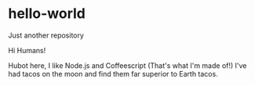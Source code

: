# hello-world

Just another repository

Hi Humans!

Hubot here, I like Node.js and Coffeescript (That's what I'm made of!)
I've had tacos on the moon and find them far superior to Earth tacos.

